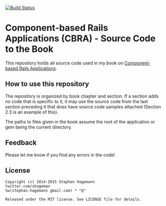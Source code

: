 [![Build Status](https://travis-ci.org/shageman/cbra_book_code.svg?branch=master)](https://travis-ci.org/shageman/cbra_book_code)
# Component-based Rails Applications (CBRA) - Source Code to the Book

This repository holds all source code used in my book on [Component-based Rails Applications](http://cbra.info).

## How to use this repository

The repository is organized by book chapter and section. If a section adds no code that is specific to it, it may use the source code from the last section preceding it that does have source code samples attached (Section 2.3 is an example of this).

The paths to files given in the book assume the root of the application or gem being the current directory.

## Feedback

Please let me know if you find any errors in the code!

## License

    Copyright (c) 2014-2015 Stephan Hagemann
    twitter.com/shageman
    %w(stephan.hagemann gmail.com) * "@"

    Released under the MIT license. See LICENSE file for details.
